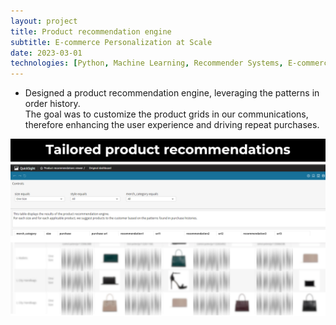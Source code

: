 ```yaml
---
layout: project
title: Product recommendation engine
subtitle: E-commerce Personalization at Scale
date: 2023-03-01
technologies: [Python, Machine Learning, Recommender Systems, E-commerce]
---
```


- Designed a product recommendation engine, leveraging the patterns in order history.  
The goal was to customize the product grids in our communications, therefore enhancing the user experience and driving repeat purchases.

<img src="/assets/product-recommendation-engine-image.png" alt="Product Recommendation Engine" class="project-image">